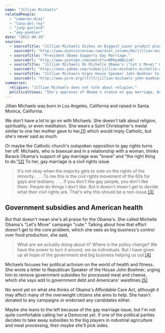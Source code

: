 ```yaml
---
name: "Jillian Michaels"
relatedPeople:
  - "cameron-diaz"
  - "lana-del-rey"
  - "judy-garland"
  - "amy-poehler"
date: "2012-09-29"
sources:
  - sourceTitle: "Jillian Michaels dishes on Biggest Loser product placement and that fight."
    sourceUrl: "http://www.dietsinreview.com/diet_column/04/jillian-michaels-dishes-on-biggest-loser-product-placement-and-that-fight/"
  - sourceTitle: "President Obama Supports Gay Marriage."
    sourceUrl: "http://www.youtube.com/watch?v=NPKpaNBz2vA"
  - sourceTitle: "Jillian Michaels On Michelle Obama's \"Let's Move\" Campaign."
    sourceUrl: "http://news.yahoo.com/video/jillian-michaels-michelle-obamas-lets-000000517.html"
  - sourceTitle: "Jillian Michaels Urges House Speaker John Boehner to Eliminate Subsidies for Unhealthful Foods."
    sourceUrl: "http://www.pcrm.org/lf/lf/jillian-michaels-john-boehner-subsidies"
summaries:
  religion: "Jillian Michaels does not talk about religion."
  politicalViews: "She's approves of Obama's stance on gay marriage, but is mostly focused on government subsidies of unhealthy food."
---
```


Jillian Michaels was born in Los Angeles, California and raised in Santa Monica, California.

We don't have a lot to go on with Michaels. She doesn't talk about religion, spirituality, or even meditation. She wears a Saint Christopher's medal similar to one her mother gave to her,<a class="source-citation" href="#http%3A%2F%2Fwww.dietsinreview.com%2Fdiet_column%2F04%2Fjillian-michaels-dishes-on-biggest-loser-product-placement-and-that-fight%2F" title="Jillian Michaels dishes on Biggest Loser product placement and that fight.">[1]</a> which would imply Catholic, but she's never said as much.

Or maybe the Catholic church's outspoken opposition to gay rights turns her off. Michaels, who is bisexual and in a relationship with a woman, thinks Barack Obama's support of gay marriage was "brave" and "the right thing to do."<a class="source-citation" href="#http%3A%2F%2Fwww.youtube.com%2Fwatch%3Fv%3DNPKpaNBz2vA" title="President Obama Supports Gay Marriage.">[2]</a> To her, gay marriage is a civil rights issue.

>It's not okay when the majority gets to vote on the rights of the minority. . . . To me this is the civil rights movement of the 60s for gays and lesbians. . . . If you don't like gay people, you don't like them. People do things I don't like. But it doesn't mean I get to decide what their civil rights are. That's why this should be a non-issue.<a class="source-citation" href="#http%3A%2F%2Fwww.youtube.com%2Fwatch%3Fv%3DNPKpaNBz2vA" title="President Obama Supports Gay Marriage.">[3]</a>

## 

## Government subsidies and American health

But that doesn't mean she's all praise for the Obama's. She called Michelle Obama's "Let's Move" campaign "cute." Talking about how that effort doesn't get to the core problem, which she sees as big business's control over food production, she said,

>What are we actually doing about it? Where is the policy change? We have the power to turn it around, we as individuals. But I have given up all hope of the government and big business helping us out.<a class="source-citation" href="#http%3A%2F%2Fnews.yahoo.com%2Fvideo%2Fjillian-michaels-michelle-obamas-lets-000000517.html" title="Jillian Michaels On Michelle Obama&apos;s &quot;Let&apos;s Move&quot; Campaign.">[4]</a>

Michaels focuses her political activism on the world of health and fitness. She wrote a letter to Republican Speaker of the House John Boehner, urging him to remove government subsidies for processed meat and cheese, which she says add to government debt and Americans' waistlines.<a class="source-citation" href="#http%3A%2F%2Fwww.pcrm.org%2Flf%2Flf%2Fjillian-michaels-john-boehner-subsidies" title="Jillian Michaels Urges House Speaker John Boehner to Eliminate Subsidies for Unhealthful Foods.">[5]</a>

No word yet on what she thinks of Obama's Affordable Care Act, although it may affect many of the overweight citizens she aims to help. She hasn't donated to any campaigns or endorsed any candidates either.

Maybe she leans to the left because of the gay marriage issue, but I'm not quite comfortable calling her a Democrat yet. If one of the political parties decides to take away subsidies to the big players in industrial agriculture and meat processing, then maybe she'll pick sides.